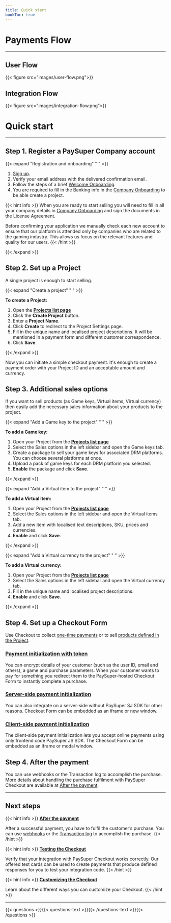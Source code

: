 ```yaml
---
title: Quick start
bookToc: true
---
```


# Payments Flow
***

## User Flow

{{< figure src="images/user-flow.png">}}

## Integration Flow

{{< figure src="images/integration-flow.png">}}

# Quick start
***

## **Step 1.** Register a PaySuper Company account

{{< expand "Registration and onboarding" " " >}}

1. [Sign up](https://paysupermgmt.tst.protocol.one).
2. Verify your email address with the delivered confirmation email.
3. Follow the steps of a brief [Welcome Onboarding](https://paysupermgmt.tst.protocol.one/profile).
4. You are required to fill in the Banking info in the [Company Onboarding](https://paysupermgmt.tst.protocol.one/company) to be able create a project.

{{< hint info >}}
When you are ready to start selling you will need to fill in all your company details in [Company Onboarding](https://paysupermgmt.tst.protocol.one/company) and sign the documents in the License Agreement.

Before confirming your application we manually check each new account to ensure that our platform is attended only by companies who are related to the gaming industry. This allows us focus on the relevant features and quality for our users.
{{< /hint >}}

{{< /expand >}}

## **Step 2.** Set up a Project

A single project is enough to start selling. 

{{< expand "Create a project" " " >}}

**To create a Project:**

1. Open the [**Projects list page**](https://paysupermgmt.tst.protocol.one/projects/)
2. Click the **Create Project** button.
3. Enter a **Project Name**.
4. Click **Create** to redirect to the Project Settings page.
5. Fill in the unique name and localised project descriptions. It will be mentioned in a payment form and different customer correspondence.
7. Click **Save**.

{{< /expand >}}

Now you can initiate a simple checkout payment. It's enough to create a payment order with your Project ID and an acceptable amount and currency.

## **Step 3.** Additional sales options

If you want to sell products (as Game keys, Virtual items, Virtual currency) then easily add the necessary sales information about your products to the project.

{{< expand "Add a Game key to the project" " " >}}

**To add a Game key:**

1. Open your Project from the [**Projects list page**](https://paysupermgmt.tst.protocol.one/projects/)
2. Select the Sales options in the left sidebar and open the Game keys tab.
3. Create a package to sell your game keys for associated DRM platforms. You can choose several platforms at once.
4. Upload a pack of game keys for each DRM platform you selected.
5. **Enable** the package and click **Save**.

{{< /expand >}}

{{< expand "Add a Virtual item to the project" " " >}}

**To add a Virtual item:**

1. Open your Project from the [**Projects list page**](https://paysupermgmt.tst.protocol.one/projects/)
2. Select the Sales options in the left sidebar and open the Virtual items tab.
3. Add a new item with localised text descriptions, SKU, prices and currencies.
4. **Enable** and click **Save**.

{{< /expand >}}

{{< expand "Add a Virtual currency to the project" " " >}}

**To add a Virtual currency:**

1. Open your Project from the [**Projects list page**](https://paysupermgmt.tst.protocol.one/projects/)
2. Select the Sales options in the left sidebar and open the Virtual currency tab.
3. Fill in the unique name and localised project descriptions.
4. **Enable** and click **Save**.

{{< /expand >}}

## **Step 4.** Set up a Checkout Form

Use Checkout to collect [one-time payments](/docs/payments/#simple-checkout) or to sell [products defined in the Project](/docs/payments/#products-checkout).

### [Payment initialization with token](/docs/payments/token/)

You can encrypt details of your customer (such as the user ID, email and others), a game and purchase parameters. When your customer wants to pay for something you redirect them to the PaySuper-hosted Checkout Form to instantly complete a purchase.

### [Server-side payment initialization](/docs/payments/integration/)

You can also integrate on a server-side without PaySuper SJ SDK for other reasons. Checkout Form can be embedded as an iframe or new window.

### [Client-side payment initialization](/docs/payments/sdk-integration/)

The client-side payment initialization lets you accept online payments using only frontend code PaySuper JS SDK. The Checkout Form can be embedded as an iframe or modal window.

## **Step 4.** After the payment

You can use webhooks or the Transaction log to accomplish the purchase. More details about handling the purchase fulfilment with PaySuper Checkout are available at [After the payment](/docs/payments/fulfillment/).

***

## Next steps

{{< hint info >}}
[**After the payment**](/docs/payments/live/)

After a successful payment, you have to fulfil the customer’s purchase. You can use [webhooks](/docs/payments/fulfillment/#fulfilling-purchases-with-webhooks) or the [Transaction log](/docs/payments/fulfillment/#fulfilling-purchases-with-the-dashboard) to accomplish the purchase.
{{< /hint >}}

{{< hint info >}}
[**Testing the Checkout**](/docs/payments/testing/)

Verify that your integration with PaySuper Checkout works correctly. Our offered test cards can be used to create payments that produce defined responses for you to test your integration code.
{{< /hint >}}

{{< hint info >}}
[**Customizing the Checkout**](/docs/payments/customization/)

Learn about the different ways you can customize your Checkout.
{{< /hint >}}

***

{{< questions >}}{{< questions-text >}}{{< /questions-text >}}{{< /questions >}}
